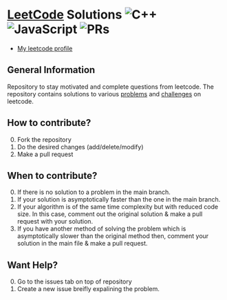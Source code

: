 # [LeetCode](https://leetcode.com/) Solutions ![C++](https://img.shields.io/badge/language-C++11-blue.svg) ![JavaScript](https://img.shields.io/badge/language-Javascript-yellow.svg) ![PRs](https://img.shields.io/badge/PRs-welcome-green.svg)

- [My leetcode profile](https://leetcode.com/dikshagoyal/)

## General Information

Repository to stay motivated and complete questions from leetcode.
The repository contains solutions to various [problems](https://leetcode.com/problemset/all/) and [challenges](https://leetcode.com/explore/) on leetcode.

## How to contribute?

0. Fork the repository
1. Do the desired changes (add/delete/modify)
2. Make a pull request

## When to contribute?

0. If there is no solution to a problem in the main branch.
1. If your solution is asymptotically faster than the one in the main branch.
2. If your algorithm is of the same time complexity but with reduced code size. In this case, comment out the original solution & make a pull request with your solution.
3. If you have another method of solving the problem which is asymptotically slower than the original method then, comment your solution in the main file & make a pull request.

## Want Help?

0. Go to the issues tab on top of repository
1. Create a new issue breifly expalining the problem.